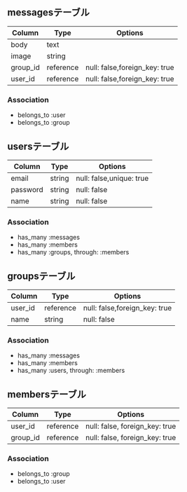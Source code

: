 
## messagesテーブル

|Column|Type|Options|
|------|----|-------|
|body|text|
|image|string|
|group_id|reference|null: false,foreign_key: true|
|user_id|reference|null: false,foreign_key: true|

### Association
- belongs_to :user
- belongs_to :group


## usersテーブル

|Column|Type|Options|
|------|----|-------|
|email|string|null: false,unique: true|
|password|string|null: false|
|name|string|null: false|

### Association
- has_many :messages
- has_many :members
- has_many :groups, through: :members


## groupsテーブル

|Column|Type|Options|
|------|----|-------|
|user_id|reference|null: false,foreign_key: true|
|name|string|null: false|

### Association
- has_many :messages
- has_many :members
- has_many :users, through: :members



## membersテーブル

|Column|Type|Options|
|------|----|-------|
|user_id|reference|null: false, foreign_key: true|
|group_id|reference|null: false, foreign_key: true|

### Association
- belongs_to :group
- belongs_to :user